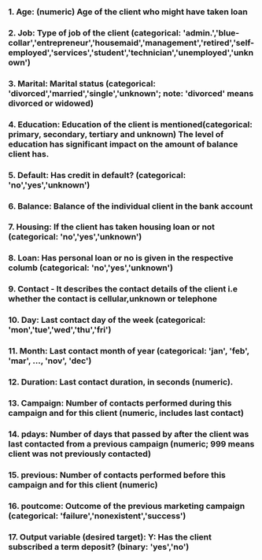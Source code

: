 ### 1. Age: (numeric) Age of the client who might have taken loan

### 2. Job: Type of job of the client (categorical: 'admin.','blue-collar','entrepreneur','housemaid','management','retired','self-employed','services','student','technician','unemployed','unknown')

### 3. Marital: Marital status (categorical: 'divorced','married','single','unknown'; note: 'divorced' means divorced or widowed)

### 4. Education: Education of the client is mentioned(categorical: primary, secondary, tertiary and unknown) The level of education has significant impact on the amount of balance client has.

### 5. Default: Has credit in default? (categorical: 'no','yes','unknown')

### 6. Balance: Balance of the individual client in the bank account

### 7. Housing: If the client has taken housing loan or not (categorical: 'no','yes','unknown')

### 8. Loan: Has personal loan or no is given in the respective columb (categorical: 'no','yes','unknown')

### 9. Contact - It describes the contact details of the client i.e whether the contact is cellular,unknown or telephone

### 10. Day: Last contact day of the week (categorical: 'mon','tue','wed','thu','fri')

### 11. Month: Last contact month of year (categorical: 'jan', 'feb', 'mar', ..., 'nov', 'dec')

### 12. Duration: Last contact duration, in seconds (numeric).

### 13. Campaign: Number of contacts performed during this campaign and for this client (numeric, includes last contact)

### 14. pdays: Number of days that passed by after the client was last contacted from a previous campaign (numeric; 999 means client was not previously contacted)

### 15. previous: Number of contacts performed before this campaign and for this client (numeric)

### 16. poutcome: Outcome of the previous marketing campaign (categorical: 'failure','nonexistent','success')

### 17. Output variable (desired target): Y: Has the client subscribed a term deposit? (binary: 'yes','no')

